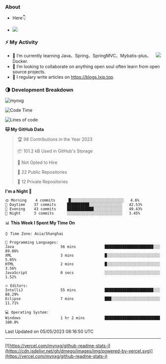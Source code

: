 
### About

- Here👇

- ![](https://komarev.com/ghpvc/?username=mynxg.mynxg&color=green)
<!-- - ![](https://visitor-badge.glitch.me/badge?page_id=mynxg.mynxg) -->

### ⚡️ My Activity

<img align="right" src="https://github-readme-stats-i.vercel.app/api?username=imnxg&show_icons=true&icon_color=1573B3&hide_title=true&text_color=718096&bg_color=00000000&hide_border=true"/>

<ul>
    <li> 🌱 I’m currently learning Java、Spring、SpringMVC、Mybatis-plus、Docker.</li>
    <li> 👯 I’m looking to collaborate on anything open souI often learn from open source projects.</li>
    <li> 📝 I regulary write articles on <a href="https://blogs.lxip.top">https://blogs.lxip.top</a>.</li>
    <!-- <li> ⚡ Fun fact: I ❤️ 😻.</li> -->
</ul>

<!-- <h3>Github Activity</h3>
<p style="img{display:block;margin:0 auto;}">

[![](https://activity-graph.herokuapp.com/graph?username=mynxg&theme=tokyonight)](https://github.com/ashutosh00710/github-readme-activity-graph)
![keney's github stats](https://github-readme-stats-i.vercel.app/api?username=imnxg&show_icons=true&icon_color=1573B3)
</p> -->
### 🌗 Development Breakdown

<img src="https://komarev.com/ghpvc/?username=mynxg" alt=" mynxg" />

<!--START_SECTION:waka-->
![Code Time](http://img.shields.io/badge/Code%20Time-26%20hrs%2034%20mins-blue)

![Lines of code](https://img.shields.io/badge/From%20Hello%20World%20I%27ve%20Written-37%20Thousand%20lines%20of%20code-blue)

**🐱 My GitHub Data** 

> 🏆 98 Contributions in the Year 2023
 > 
> 📦 101.2 kB Used in GitHub's Storage 
 > 
> 🚫 Not Opted to Hire
 > 
> 📜 22 Public Repositories 
 > 
> 🔑 12 Private Repositories  
 > 
**I'm a Night 🦉** 

```text
🌞 Morning    4 commits      █░░░░░░░░░░░░░░░░░░░░░░░░   4.6% 
🌆 Daytime    37 commits     ██████████░░░░░░░░░░░░░░░   42.53% 
🌃 Evening    43 commits     ████████████░░░░░░░░░░░░░   49.43% 
🌙 Night      3 commits      ░░░░░░░░░░░░░░░░░░░░░░░░░   3.45%

```


📊 **This Week I Spent My Time On** 

```text
⌚︎ Time Zone: Asia/Shanghai

💬 Programming Languages: 
Java                     56 mins             ██████████████████████░░░   89.86% 
XML                      3 mins              █░░░░░░░░░░░░░░░░░░░░░░░░   5.05% 
HTML                     2 mins              █░░░░░░░░░░░░░░░░░░░░░░░░   3.56% 
JavaScript               0 secs              ░░░░░░░░░░░░░░░░░░░░░░░░░   1.52%

🔥 Editors: 
IntelliJ                 55 mins             ██████████████████████░░░   88.29% 
Eclipse                  7 mins              ███░░░░░░░░░░░░░░░░░░░░░░   11.71%

💻 Operating System: 
Windows                  1 hr 2 mins         █████████████████████████   100.0%

```


 Last Updated on 05/05/2023 08:16:50 UTC
<!--END_SECTION:waka-->

---

[![https://vercel.com/mynxg/github-readme-stats-i](https://cdn.jsdelivr.net/gh/dmego/images/img/powered-by-vercel.svg)](https://vercel.com/mynxg/github-readme-stats-i)
